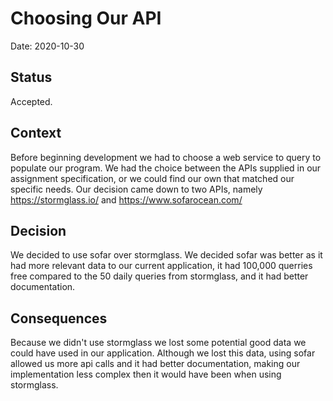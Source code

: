 # Choosing Our API

Date: 2020-10-30

## Status

Accepted.

## Context
Before beginning development we had to choose a web service to query to populate our program. We had the choice between the APIs supplied in our assignment specification, or we could find our own that matched our specific needs. Our decision came down to two APIs, namely https://stormglass.io/ and https://www.sofarocean.com/  

## Decision
We decided to use sofar over stormglass. We decided sofar was better as it had more relevant data to our current application, it had 100,000 querries free compared to the 50 daily queries from stormglass, and it had better documentation.

## Consequences
Because we didn't use stormglass we lost some potential good data we could have used in our application. Although we lost this data, using sofar allowed us more api calls and it had better documentation, making our implementation less complex then it would have been when using stormglass.
